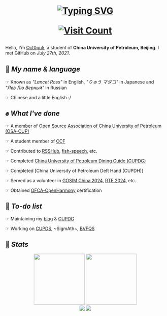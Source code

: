 <h1 align="center">
   <a href="https://git.io/typing-svg"><img src="https://readme-typing-svg.demolab.com?font=Fira+Code&weight=500&size=40&pause=1000&center=true&width=870&height=200&lines=This+is+my+Black+Parade+%F0%9F%A5%88+%F0%9F%AB%B2" alt="Typing SVG" /></a>
   
   [![Visit Count](https://count.getloli.com/get/@octopus058?theme=rule34)](#)

</h1>

Hello, I'm [Oct0pu5](https://Oct0pu5.cn/), a student of **China University of Petroleum, Beijing**. I met GitHub on *July 27th, 2021*.

## 🎨 *My name & language*

☞ Known as *"Lancet Ross"* in English, *"りゅう マダコ"* in Japanese and *"Лев Лю Верный"* in Russian

☞ Chinese and a little English :/

## ✊ *What I've done*

☞ A member of [Open Source Association of China University of Petroleum (OSA-CUP)](https://github.com/OSA-CUP)

☞ A student member of [CCF](https://www.ccf.org.cn/)

☞ Contributed to [RSSHub](https://github.com/DIYgod/RSSHub), [fish-speech](https://github.com/fishaudio/fish-speech), etc.

☞ Completed [China University of Petroleum Dining Guide (CUPDG)](https://github.com/Octopus058/China-University-of-Petroleum-Dining-Guide)

☞ Completed [China University of Petroleum Deft Hand (CUPDH)]

☞ Served as a volunteer in [GOSIM China 2024](https://china2024.gosim.org/zh), [RTE 2024](https://www.rteconf.com/), etc.

☞ Obtained [OFCA-OpenHarmony](https://www.devedu.net/) certification

## 🤔 *To-do list*

☞ Maintaining my [blog](https://oct0pu5.cn/) & [CUPDG](https://github.com/Octopus058/China-University-of-Petroleum-Dining-Guide)

☞ Working on [CUPDS](https://github.com/OAOSS-CUP/China-University-of-Petroleum-Data-Site), ~SigmAth~, [BVFQS](https://github.com/Octopus058/Beijing-Volunteer-Service-Federation-Quick-Search)

## 📜 *Stats*

<div align="center">

<img height=160 src="https://github-readme-stats.vercel.app/api?username=octopus058&count_private=true&theme=swift&show_icons=true" />
<img height=160 src="https://github-readme-stats.vercel.app/api/top-langs/?username=octopus058&layout=compact&card_width=300&exclude_repo=Clutter-in-high-school&langs_count=4" />
<br/>

<img src="https://github-profile-trophy.vercel.app/?username=octopus058&theme=buefy&row=1&column=6" />
<img src="https://github-readme-streak-stats.herokuapp.com/?user=octopus058"></img>

</div>
